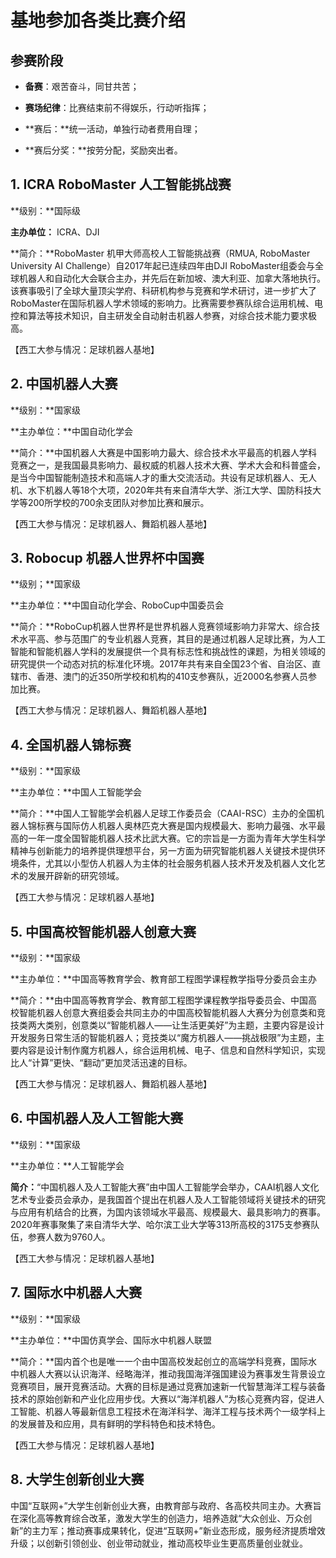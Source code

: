 # 基地参加各类比赛介绍

## 参赛阶段

+ **备赛**：艰苦奋斗，同甘共苦；

+ **赛场纪律**：比赛结束前不得娱乐，行动听指挥；

+ **赛后：**统一活动，单独行动者费用自理；

+ **赛后分奖：**按劳分配，奖励突出者。

## 1. ICRA RoboMaster 人工智能挑战赛

**级别：**国际级

**主办单位：** ICRA、DJI

**简介：**RoboMaster 机甲大师高校人工智能挑战赛（RMUA, RoboMaster University AI Challenge）自2017年起已连续四年由DJI RoboMaster组委会与全球机器人和自动化大会联合主办，并先后在新加坡、澳大利亚、加拿大落地执行。该赛事吸引了全球大量顶尖学府、科研机构参与竞赛和学术研讨，进一步扩大了RoboMaster在国际机器人学术领域的影响力。比赛需要参赛队综合运用机械、电控和算法等技术知识，自主研发全自动射击机器人参赛，对综合技术能力要求极高。

【西工大参与情况：足球机器人基地】

## 2. 中国机器人大赛

**级别：**国家级

**主办单位：**中国自动化学会

**简介：**中国机器人大赛是中国影响力最大、综合技术水平最高的机器人学科竞赛之一，是我国最具影响力、最权威的机器人技术大赛、学术大会和科普盛会，是当今中国智能制造技术和高端人才的重大交流活动。共设有足球机器人、无人机、水下机器人等18个大项，2020年共有来自清华大学、浙江大学、国防科技大学等200所学校的700余支团队对参加比赛和展示。

【西工大参与情况：足球机器人、舞蹈机器人基地】

## 3. Robocup 机器人世界杯中国赛

**级别；**国家级

**主办单位：**中国自动化学会、RoboCup中国委员会

**简介：**RoboCup机器人世界杯是世界机器人竞赛领域影响力非常大、综合技术水平高、参与范围广的专业机器人竞赛，其目的是通过机器人足球比赛，为人工智能和智能机器人学科的发展提供一个具有标志性和挑战性的课题，为相关领域的研究提供一个动态对抗的标准化环境。2017年共有来自全国23个省、自治区、直辖市、香港、澳门的近350所学校和机构的410支参赛队，近2000名参赛人员参加比赛。

【西工大参与情况：足球机器人、舞蹈机器人基地】

## 4. 全国机器人锦标赛

**级别：**国家级

**主办单位：**中国人工智能学会

**简介：**中国人工智能学会机器人足球工作委员会（CAAI-RSC）主办的全国机器人锦标赛与国际仿人机器人奥林匹克大赛是国内规模最大、影响力最强、水平最高的一年一度全国智能机器人技术比武大赛。它的宗旨是一方面为青年大学生科学精神与创新能力的培养提供理想平台，另一方面为研究智能机器人关键技术提供环境条件，尤其以小型仿人机器人为主体的社会服务机器人技术开发及机器人文化艺术的发展开辟新的研究领域。

【西工大参与情况：足球机器人基地】

## 5. 中国高校智能机器人创意大赛

**级别：**国家级

**主办单位：**中国高等教育学会、教育部工程图学课程教学指导分委员会主办

**简介：**由中国高等教育学会、教育部工程图学课程教学指导委员会、中国高校智能机器人创意大赛组委会共同主办的中国高校智能机器人大赛分为创意类和竞技类两大类别，创意类以“智能机器人——让生活更美好”为主题，主要内容是设计开发服务日常生活的智能机器人；竞技类以“魔方机器人——挑战极限”为主题，主要内容是设计制作魔方机器人，综合运用机械、电子、信息和自然科学知识，实现比人“计算”更快、“翻动”更加灵活迅速的目标。

【西工大参与情况：足球机器人、舞蹈机器人基地】

## 6. 中国机器人及人工智能大赛

**级别：**国家级

**主办单位：**人工智能学会

**简介：**“中国机器人及人工智能大赛”由中国人工智能学会举办，CAAI机器人文化艺术专业委员会承办，是我国首个提出在机器人及人工智能领域将关键技术的研究与应用有机结合的比赛，为国内该领域水平最高、规模最大、最具影响力的赛事。2020年赛事聚集了来自清华大学、哈尔滨工业大学等313所高校的3175支参赛队伍，参赛人数为9760人。

【西工大参与情况：足球机器人基地】

## 7. 国际水中机器人大赛

**级别：**国家级

**主办单位：**中国仿真学会、国际水中机器人联盟

**简介：**国内首个也是唯一一个由中国高校发起创立的高端学科竞赛，国际水中机器人大赛以认识海洋、经略海洋，推动我国海洋强国建设为赛事发生背景设立竞赛项目，展开竞赛活动。大赛的目标是通过竞赛加速新一代智慧海洋工程与装备技术的原始创新和产业化应用步伐。大赛以“海洋机器人”为核心竞赛内容，促进人工智能、机器人等最新信息工程技术在海洋科学、海洋工程与技术两个一级学科上的发展普及和应用，具有鲜明的学科特色和技术特色。

【西工大参与情况：足球机器人基地】

## 8. 大学生创新创业大赛

中国“互联网+”大学生创新创业大赛，由教育部与政府、各高校共同主办。大赛旨在深化高等教育综合改革，激发大学生的创造力，培养造就“大众创业、万众创新”的主力军；推动赛事成果转化，促进“互联网+”新业态形成，服务经济提质增效升级；以创新引领创业、创业带动就业，推动高校毕业生更高质量创业就业。